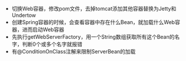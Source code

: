 - 切换Web容器，修改pom文件，去掉tomcat添加其他容器替换为Jetty和Undertow
- 创建Spring容器的时候，会查看容器中存在什么Bean，就加载什么Web容器，进而启动Web容器
- 先执行getWebServerFactory，用一个String数组获取所有这个Bean的名字，判断0个或多个名字就报错
- 有@ConditionOnClass注解来限制ServerBean的加载